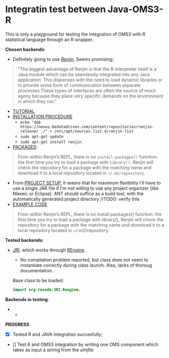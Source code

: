 Integratin test between Java-OMS3-R
===================================

This is only a playground for testing the integration of OMS3 with R
statistical language through an R wrapper. 

**Chosen backends**:
* Definitely going to use *[Renjin](http://www.renjin.org/)*. Seems promising:

> "The biggest advantage of Renjin is that the R interpreter itself is a Java module which can be seamlessly integrated into any Java application. This dispenses with the need to load dynamic libraries or to provide some form of communication between separate processes.These types of interfaces are often the source of much agony because they place very specific demands on the environment in which they run."

* [TUTORIAL](http://docs.renjin.org/en/latest/introduction.html)
* [INSTALLATION PROCEDURE]()
	* `echo "deb https://nexus.bedatadriven.com/content/repositories/renjin-release/ ./" > /etc/apt/sources.list.d/renjin.list`
	* `sudo apt-get update`
	* `sudo apt-get install renjin`
* [PACKAGES](http://docs.renjin.org/en/latest/interactive/index.html): 
> From within Renjin’s REPL, there is no `install.packages()` function: the first time you try to load a package with `library()`, Renjin will check the repository for a package with the matching name and download it to a local repository located in `~/.m2/repository`.

* From [PROJECT SETUP](http://docs.renjin.org/en/latest/library/project-setup.html), it seems that for maximum flexibility I'll have to use a single JAR file if I'm not willing to use any project organizer (like Maven, or Eclipse). ANT should suffice as a build tool, with the automatically generated project directory //TODO: verify this
* [EXAMPLE CODE](http://docs.renjin.org/en/latest/library/evaluating.html)
		  
> From within Renjin’s REPL, there is no install.packages() function: the first time you try to load a package with library(), Renjin will check the repository for a package with the matching name and download it to a local repository located in ~/.m2/repository.


**Tested backends**:
* *[JRI](https://rforge.net/JRI/)*, which works through [REngine](https://github.com/s-u/REngine).
	* No compilation problem reported, but class does not seem to instantiate correctly
	during class launch. Also, lacks of thoroug documentation.
	
	Base class to be loaded:
	```java
	import org.rosuda.JRI.Rengine;
	```
**Backends in testing**:
* -

**PROGRESS**
- [x] Tested R and JAVA integration succesfully;
- [] Test R and OMS3 integration by writing one OMS component which takes as input a strimg from the _simfile_
